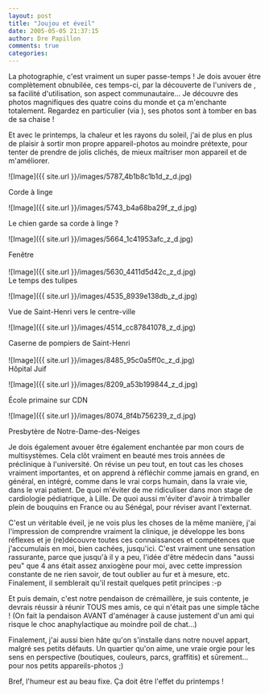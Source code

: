 ```yaml
---
layout: post
title: "Joujou et éveil"
date: 2005-05-05 21:37:15
author: Dre Papillon
comments: true
categories: 
---
```



La photographie, c'est vraiment un super passe-temps !  Je dois avouer être complètement obnubilée, ces temps-ci, par la découverte de l'univers de , sa facilité d'utilisation, son aspect communautaire...  Je découvre des photos magnifiques des quatre coins du monde et ça m'enchante totalement.  Regardez en particulier  (via ), ses photos sont à tomber en bas de sa chaise !

Et avec le printemps, la chaleur et les rayons du soleil, j'ai de plus en plus de plaisir à sortir mon propre appareil-photos au moindre prétexte, pour tenter de prendre de jolis clichés, de mieux maîtriser mon appareil et de m'améliorer.


![Image]({{ site.url }}/images/5787_4b1b8c1b1d_z_d.jpg)
<div class="photoattrib">Corde à linge</div>

![Image]({{ site.url }}/images/5743_b4a68ba29f_z_d.jpg)
<div class="photoattrib">Le chien garde sa corde à linge ?</div>

![Image]({{ site.url }}/images/5664_1c41953afc_z_d.jpg)
<div class="photoattrib">Fenêtre</div>
<br/>
![Image]({{ site.url }}/images/5630_4411d5d42c_z_d.jpg)
<div class="photoattrib">Le temps des tulipes</div>

![Image]({{ site.url }}/images/4535_8939e138db_z_d.jpg)
<div class="photoattrib">Vue de Saint-Henri vers le centre-ville</div>

![Image]({{ site.url }}/images/4514_cc87841078_z_d.jpg)
<div class="photoattrib">Caserne de pompiers de Saint-Henri</div>
<br/>
![Image]({{ site.url }}/images/8485_95c0a5ff0c_z_d.jpg)
<div class="photoattrib">Hôpital Juif</div>

![Image]({{ site.url }}/images/8209_a53b199844_z_d.jpg)
<div class="photoattrib">École primaine sur CDN</div>

![Image]({{ site.url }}/images/8074_8f4b756239_z_d.jpg)
<div class="photoattrib">Presbytère de Notre-Dame-des-Neiges</div>



Je dois également avouer être également enchantée par mon cours de multisystèmes.  Cela clôt vraiment en beauté mes trois années de préclinique à l'université.  On révise un peu tout, en tout cas les choses vraiment importantes, et on apprend à réfléchir comme jamais en grand, en général, en intégré, comme dans le vrai corps humain, dans la vraie vie, dans le vrai patient.  De quoi m'éviter de me ridiculiser dans mon stage de cardiologie pédiatrique, à Lille.  De quoi aussi m'éviter d'avoir à trimballer plein de bouquins en France ou au Sénégal, pour réviser avant l'externat.

C'est un véritable éveil, je ne vois plus les choses de la même manière, j'ai l'impression de comprendre vraiment la clinique, je développe les bons réflexes et je (re)découvre toutes ces connaissances et compétences que j'accumulais en moi, bien cachées, jusqu'ici.  C'est vraiment une sensation rassurante, parce que jusqu'à il y a peu, l'idée d'être médecin dans "aussi peu" que 4 ans était assez anxiogène pour moi, avec cette impression constante de ne rien savoir, de tout oublier au fur et à mesure, etc.  Finalement, il semblerait qu'il restait quelques petit principes :-p

Et puis demain, c'est notre pendaison de crémaillère, je suis contente, je devrais réussir à réunir TOUS mes amis, ce qui n'était pas une simple tâche !  (On fait la pendaison AVANT d'aménager à cause justement d'un ami qui risque le choc anaphylactique au moindre poil de chat...)

Finalement, j'ai aussi bien hâte qu'on s'installe dans notre nouvel appart, malgré ses petits défauts.  Un quartier qu'on aime, une vraie orgie pour les sens en perspective (boutiques, couleurs, parcs, graffitis) et sûrement... pour nos petits appareils-photos ;)

Bref, l'humeur est au beau fixe.  Ça doit être l'effet du printemps !